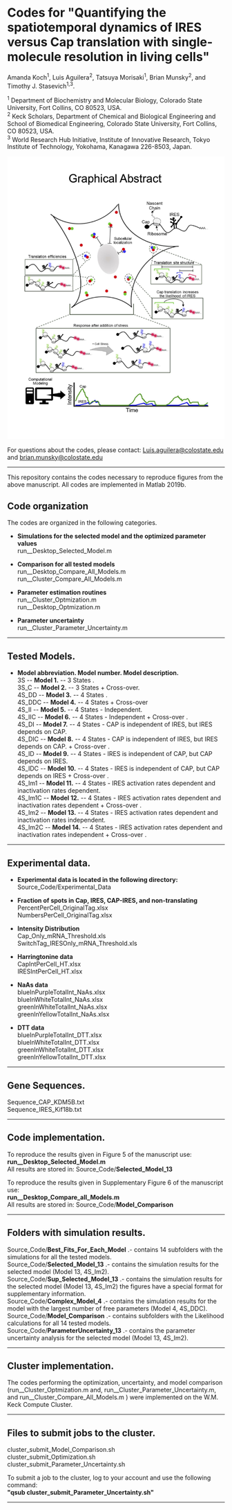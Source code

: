 Codes for "Quantifying the spatiotemporal dynamics of IRES versus Cap translation with single-molecule resolution in living cells"
=======

Amanda Koch<sup>1</sup>, Luis Aguilera<sup>2</sup>, Tatsuya Morisaki<sup>1</sup>, Brian Munsky<sup>2</sup>, and Timothy J. Stasevich<sup>1,3</sup>. <br/>

<sup>1</sup> Department of Biochemistry and Molecular Biology, Colorado State University, Fort Collins, CO 80523, USA. <br/>
<sup>2</sup> Keck Scholars, Department of Chemical and Biological Engineering and School of Biomedical Engineering, Colorado State University, Fort Collins, CO 80523, USA. <br/>
<sup>3</sup> World Research Hub Initiative, Institute of Innovative Research, Tokyo Institute of Technology, Yokohama, Kanagawa 226-8503, Japan. <br/>


<div align="center">
    <img src="https://raw.githubusercontent.com/MunskyGroup/Koch_Aguilera_etal_2020/master/GA.jpg" width="600px"</img>
</div>

For questions about the codes, please contact:  Luis.aguilera@colostate.edu and brian.munsky@colostate.edu <br/>

---
This repository contains the codes necessary to reproduce figures from the above manuscript. All codes are implemented in Matlab 2019b. <br/>

## Code organization <br/>

The codes are organized in the following categories. <br/>

* **Simulations for the selected model and the optimized parameter values** <br/>
 run__Desktop_Selected_Model.m <br/>

* **Comparison for all tested models** <br/>
run__Desktop_Compare_All_Models.m <br/>
run__Cluster_Compare_All_Models.m <br/>

* **Parameter estimation routines** <br/>
 run__Cluster_Optmization.m <br/>
 run__Desktop_Optmization.m <br/>

* **Parameter uncertainty** <br/>
 run__Cluster_Parameter_Uncertainty.m <br/>

---
## Tested Models. <br/>
* **Model abbreviation. Model number. Model description.** <br/>
3S  --  **Model 1.** -- 3 States .  <br/>
3S_C  --  **Model 2.** -- 3 States + Cross-over.  <br/>
4S_DD  --  **Model 3.** -- 4 States .  <br/>
4S_DDC --  **Model 4.** --  4 States + Cross-over <br/>
4S_II  --  **Model 5.** --  4 States - Independent. <br/>
4S_IIC  --  **Model 6.** --  4 States - Independent + Cross-over . <br/>
4S_DI  --  **Model 7.** -- 4 States - CAP is independent of IRES, but IRES depends on CAP. <br/>
4S_DIC  --  **Model 8.** -- 4 States - CAP is independent of IRES, but IRES depends on CAP. + Cross-over . <br/>
4S_ID  -- **Model 9.** -- 4 States - IRES is independent of CAP, but CAP depends on IRES. <br/>
4S_IDC  --  **Model 10.** -- 4 States - IRES is independent of CAP, but CAP depends on IRES + Cross-over . <br/>
4S_Im1 --  **Model 11.** -- 4 States - IRES activation rates dependent and inactivation rates dependent.  <br/>
4S_Im1C --   **Model 12.** -- 4 States - IRES activation rates dependent and inactivation rates dependent + Cross-over . <br/>
4S_Im2 --  **Model 13.** -- 4 States - IRES activation rates dependent and inactivation rates independent. <br/>
4S_Im2C --   **Model 14.** -- 4 States - IRES activation rates dependent and inactivation rates independent + Cross-over . <br/>
---

## Experimental data. <br/>

* **Experimental data is located in the following directory:** <br/>
Source_Code/Experimental_Data <br/>

* **Fraction of spots in Cap, IRES, CAP-IRES, and non-translating** <br/>
PercentPerCell_OriginalTag.xlsx <br/>
NumbersPerCell_OriginalTag.xlsx  <br/>

* **Intensity Distribution** <br/>
Cap_Only_mRNA_Threshold.xls <br/>
SwitchTag_IRESOnly_mRNA_Threshold.xls <br/>

* **Harringtonine data** <br/>
CapIntPerCell_HT.xlsx <br/>
IRESIntPerCell_HT.xlsx <br/>

* **NaAs data** <br/>
blueInPurpleTotalInt_NaAs.xlsx <br/>
blueInWhiteTotalInt_NaAs.xlsx <br/>
greenInWhiteTotalInt_NaAs.xlsx <br/>
greenInYellowTotalInt_NaAs.xlsx <br/>

* **DTT data** <br/>
blueInPurpleTotalInt_DTT.xlsx <br/>
blueInWhiteTotalInt_DTT.xlsx <br/>
greenInWhiteTotalInt_DTT.xlsx <br/>
greenInYellowTotalInt_DTT.xlsx <br/>

---

## Gene Sequences. <br/>
Sequence_CAP_KDM5B.txt <br/>
Sequence_IRES_Kif18b.txt <br/>

---  

## Code implementation.<br/>

To reproduce the results given in Figure 5 of the manuscript use: <br/>
**run__Desktop_Selected_Model.m** <br/>
All results are stored in: Source_Code/**Selected_Model_13** <br/>

To reproduce the results given in Supplementary Figure 6 of the manuscript use: <br/>
**run__Desktop_Compare_all_Models.m** <br/>
All results are stored in: Source_Code/**Model_Comparison** <br/>

---  

## Folders with simulation results. <br/>
Source_Code/**Best_Fits_For_Each_Model** .- contains 14 subfolders with the simulations for all the tested models. <br/>
Source_Code/**Selected_Model_13** .- contains the simulation results for the selected model (Model 13, 4S_Im2). <br/>
Source_Code/**Sup_Selected_Model_13** .- contains the simulation results for the selected model (Model 13, 4S_Im2) the figures have a special format for supplementary information. <br/>
Source_Code/**Complex_Model_4** .- contains the simulation results for the model with the largest number of free parameters (Model 4, 4S_DDC). <br/>
Source_Code/**Model_Comparison** .- contains subfolders with the Likelihood calculations for all 14 tested models.  <br/>
Source_Code/**ParameterUncertainty_13** .- contains the parameter uncertainty analysis for the selected model (Model 13, 4S_Im2). <br/>

---  

## Cluster implementation.<br/>
The codes performing the optimization, uncertainty, and model comparison (run__Cluster_Optmization.m and, run__Cluster_Parameter_Uncertainty.m, and run__Cluster_Compare_All_Models.m ) were implemented on the W.M. Keck Compute Cluster. <br/>

---  

## Files to submit jobs to the cluster.<br/>

cluster_submit_Model_Comparison.sh  <br/>
cluster_submit_Optimization.sh  <br/>
cluster_submit_Parameter_Uncertainty.sh   <br/>

To submit a job to the cluster, log to your account and use the following command:<br/>
**"qsub cluster_submit_Parameter_Uncertainty.sh"**

---  
